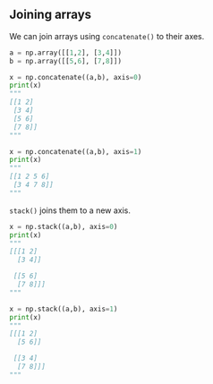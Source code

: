 
## Joining arrays

We can join arrays using `concatenate()` to their axes.

```py
a = np.array([[1,2], [3,4]])
b = np.array([[5,6], [7,8]])

x = np.concatenate((a,b), axis=0)
print(x)
"""
[[1 2]
 [3 4]
 [5 6]
 [7 8]]
"""
```

```py
x = np.concatenate((a,b), axis=1)
print(x)
"""
[[1 2 5 6]
 [3 4 7 8]]
"""
```

`stack()` joins them to a new axis.

```py
x = np.stack((a,b), axis=0)
print(x)
"""
[[[1 2]
  [3 4]]

 [[5 6]
  [7 8]]]
"""
```

```py
x = np.stack((a,b), axis=1)
print(x)
"""
[[[1 2]
  [5 6]]

 [[3 4]
  [7 8]]]
"""
```
